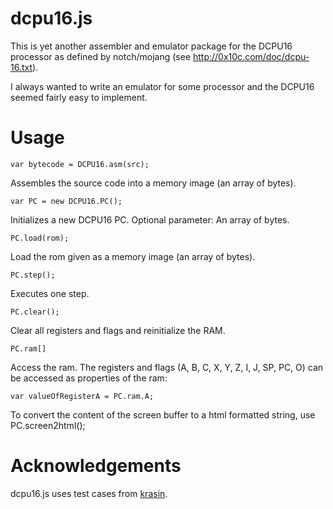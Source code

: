 dcpu16.js
=========

This is yet another assembler and emulator package for the DCPU16 processor as
defined by notch/mojang (see http://0x10c.com/doc/dcpu-16.txt).

I always wanted to write an emulator for some processor and the DCPU16 seemed
fairly easy to implement.

Usage
=====

	var bytecode = DCPU16.asm(src);
Assembles the source code into a memory image (an array of bytes).

	var PC = new DCPU16.PC();
Initializes a new DCPU16 PC.
Optional parameter: An array of bytes.

	PC.load(rom);
Load the rom given as a memory image (an array of bytes).

	PC.step();
Executes one step.

	PC.clear();
Clear all registers and flags and reinitialize the RAM.

	PC.ram[]
Access the ram. The registers and flags (A, B, C, X, Y, Z, I, J, SP, PC, O) can
be accessed as properties of the ram:

	var valueOfRegisterA = PC.ram.A;

To convert the content of the screen buffer to a html formatted string, use
	PC.screen2html();

Acknowledgements
================

dcpu16.js uses test cases from [krasin](https://github.com/krasin/dcpu16-tests).
